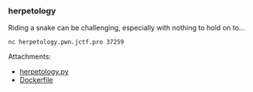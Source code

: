### herpetology

Riding a snake can be challenging, especially with nothing to hold on to...

```
nc herpetology.pwn.jctf.pro 37259
```




Attachments:
* [herpetology.py](./public/herpetology.py)
* [Dockerfile](./public/Dockerfile)